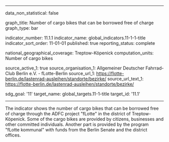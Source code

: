 
---

data_non_statistical: false

graph_title: Number of cargo bikes that can be borrowed free of charge
graph_type: bar

indicator_number: 11.1.1
indicator_name: global_indicators.11-1-1-title
indicator_sort_order: 11-01-01
published: true
reporting_status: complete

national_geographical_coverage: Treptow-Köpenick
computation_units: Number of cargo bikes

source_active_1: true
source_organisation_1: Allgemeiner Deutscher Fahrrad-Club Berlin e.V. - fLotte-Berlin
source_url_1: https://flotte-berlin.de/lastenrad-ausleihen/standorte/bezirke/
source_url_text_1: https://flotte-berlin.de/lastenrad-ausleihen/standorte/bezirke/

sdg_goal: '11'
target_name: global_targets.11-1-title
target_id: '11.1'

---

The indicator shows the number of cargo bikes that can be borrowed free of charge through the ADFC project "fLotte" in the district of Treptow-Köpenick. 
Some of the cargo bikes are provided by citizens, businesses and other committed individuals. Another part is provided by the 
program "fLotte kommunal" with funds from the Berlin Senate and the district offices.
